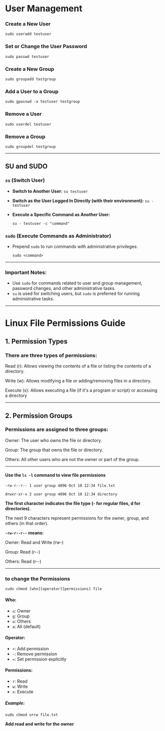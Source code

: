# User Management

### Create a New User

 `sudo useradd testuser`

### Set or Change the User Password

`sudo passwd testuser`

### Create a New Group

`sudo groupadd testgroup`

### Add a User to a Group

`sudo gpasswd -a testuser testgroup`

### Remove a User

`sudo userdel testuser`

### Remove a Group

`sudo groupdel testgroup`

---

## SU and SUDO

### `su` (Switch User)

- **Switch to Another User:**
  `su testuser`

- **Switch as the User Logged In Directly (with their environment):**
  `su - testuser`

- **Execute a Specific Command as Another User:**

  `su - testuser -c "command"`

### `sudo` (Execute Commands as Administrator)

- Prepend `sudo` to run commands with administrative privileges:

  `sudo <command>`

---

### Important Notes:

- Use `sudo` for commands related to user and group management, password changes, and other administrative tasks.
- `su` is used for switching users, but `sudo` is preferred for running administrative tasks.

-------

# Linux File Permissions Guide 

## 1. Permission Types

### There are three types of permissions:

Read (r): Allows viewing the contents of a file or listing the contents of a directory.

Write (w): Allows modifying a file or adding/removing files in a directory.

Execute (x): Allows executing a file (if it's a program or script) or accessing a directory


---

## 2. Permission Groups

### Permissions are assigned to three groups:

Owner: The user who owns the file or directory.

Group: The group that owns the file or directory.

Others: All other users who are not the owner or part of the group.


---

#### Use the `ls -l` command to view file permissions

`-rw-r--r-- 1 user group 4096 Oct 10 12:34 file.txt`

`drwxr-xr-x 2 user group 4096 Oct 10 12:34 directory `

**The first character indicates the file type (- for regular files, d for directories).**

The next 9 characters represent permissions for the owner, group, and others (in that order).

**`-rw-r--r--` means:**

Owner: Read and Write (rw-)

Group: Read (r--)

Others: Read (r--)

---

### to change the Permissions
`sudo chmod [who][operator][permissions] file`

#### Who:
- `u`: Owner
- `g`: Group
- `o`: Others
- `a`: All (default)

#### Operator:
- `+`: Add permission
- `-`: Remove permission
- `=`: Set permission explicitly

#### Permissions:
- `r`: Read
- `w`: Write
- `x`: Execute

##### Example:

`sudo chmod u+rw file.txt`     

**Add read and write for the owner**
